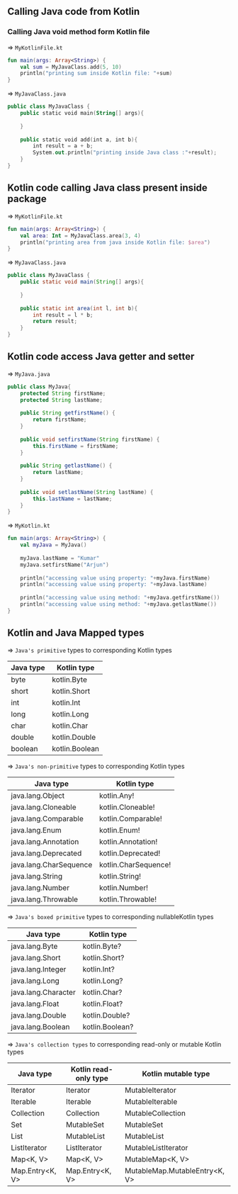 
## Calling Java code from Kotlin

### Calling Java void method form Kotlin file

=> `MyKotlinFile.kt`
```kotlin
fun main(args: Array<String>) {  
    val sum = MyJavaClass.add(5, 10)  
    println("printing sum inside Kotlin file: "+sum)  
}  
```

=> `MyJavaClass.java`
```kotlin
public class MyJavaClass {  
    public static void main(String[] args){  
  
    }  
    
    public static void add(int a, int b){  
        int result = a + b;  
        System.out.println("printing inside Java class :"+result);  
    }  
}  
```


## Kotlin code calling Java class present inside package

=> `MyKotlinFile.kt`

```kotlin
fun main(args: Array<String>) {
    val area: Int = MyJavaClass.area(3, 4)
    println("printing area from java inside Kotlin file: $area")
}  
```

=> `MyJavaClass.java`
```Java
public class MyJavaClass {  
    public static void main(String[] args){  
  
    }  
    
    public static int area(int l, int b){  
        int result = l * b;  
        return result;  
    }  
}  
```


## Kotlin code access Java getter and setter

=> `MyJava.java`
```Java
public class MyJava{  
    protected String firstName;  
    protected String lastName;  
  
    public String getfirstName() {  
        return firstName;  
    }  
    
    public void setfirstName(String firstName) {  
        this.firstName = firstName;  
    }  
    
    public String getlastName() {  
        return lastName;  
    }  
    
    public void setlastName(String lastName) {  
        this.lastName = lastName;  
    }  
}  
```

=> `MyKotlin.kt`
```kotlin
fun main(args: Array<String>) {  
    val myJava = MyJava()  
      
    myJava.lastName = "Kumar"  
    myJava.setfirstName("Arjun")  
      
    println("accessing value using property: "+myJava.firstName)  
    println("accessing value using property: "+myJava.lastName)  
      
    println("accessing value using method: "+myJava.getfirstName())  
    println("accessing value using method: "+myJava.getlastName())  
}  
```


## Kotlin and Java Mapped types

=> `Java's primitive` types to corresponding Kotlin types

| Java type   | 	Kotlin type    |
|-------------|-----------------|
| byte	       | kotlin.Byte     |
| short	      | kotlin.Short    |
| int	        | kotlin.Int      |
| long	       | kotlin.Long     |
| char	       | kotlin.Char     |
| double	     | kotlin.Double   |
| boolean	    | kotlin.Boolean  |


=> `Java's non-primitive` types to corresponding Kotlin types

| Java type               | 	Kotlin type          |
|-------------------------|-----------------------|
| java.lang.Object	       | kotlin.Any!           |
| java.lang.Cloneable	    | kotlin.Cloneable!     |
| java.lang.Comparable	   | kotlin.Comparable!    |
| java.lang.Enum	         | kotlin.Enum!          |
| java.lang.Annotation	   | kotlin.Annotation!    |
| java.lang.Deprecated	   | kotlin.Deprecated!    |
| java.lang.CharSequence	 | kotlin.CharSequence!  |
| java.lang.String	       | kotlin.String!        |
| java.lang.Number	       | kotlin.Number!        |
| java.lang.Throwable	    | kotlin.Throwable!     |


=> `Java's boxed primitive` types to corresponding nullableKotlin types

| Java type            | Kotlin type     |
|----------------------|-----------------|
| java.lang.Byte	      | kotlin.Byte?    |
| java.lang.Short	     | kotlin.Short?   |
| java.lang.Integer	   | kotlin.Int?     |
| java.lang.Long	      | kotlin.Long?    |
| java.lang.Character	 | kotlin.Char?    |
| java.lang.Float	     | kotlin.Float?   |
| java.lang.Double     | 	kotlin.Double? |
| java.lang.Boolean    | 	kotlin.Boolean? |


=> `Java's collection types` to corresponding read-only or mutable Kotlin types

| Java type        | Kotlin read-only type  | Kotlin mutable type           |
|------------------|------------------------|-------------------------------|
| Iterator<T>	     | Iterator<T>            | 	MutableIterator<T>           |
| Iterable<T>	     | Iterable<T>            | 	MutableIterable<T>           |
| Collection<T>	   | Collection<T>          | 	MutableCollection<T>         |
| Set<T>           | 	MutableSet<T>         | 	MutableSet<T>                |
| List<T>	         | MutableList<T>	        | MutableList<T>                |
| ListIterator<T>	 | ListIterator<T>	       | MutableListIterator<T>        |
| Map<K, V>	       | Map<K, V>	             | MutableMap<K, V>              |
| Map.Entry<K, V>	 | Map.Entry<K, V>	       | MutableMap.MutableEntry<K, V> |


